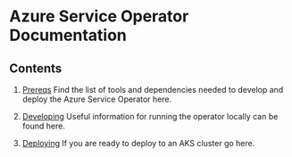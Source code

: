 # Azure Service Operator Documentation

## Contents

1. [Prereqs](prereqs.md) 
    Find the list of tools and dependencies needed to develop and deploy the Azure Service Operator here.

2. [Developing](development.md)
    Useful information for running the operator locally can be found here.

3. [Deploying](deploy.md)
    If you are ready to deploy to an AKS cluster go here.